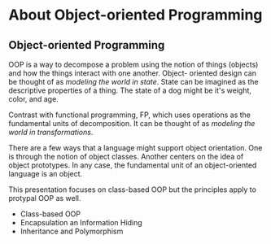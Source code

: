 # About Object-oriented Programming

## Object-oriented Programming

OOP is a way to decompose a problem using the notion of things
(objects) and how the things interact with one another. Object-
oriented design can be thought of as _modeling the world in
state_. State can be imagined as the descriptive properties
of a thing. The state of a dog might be it's weight, color,
and age.

Contrast with functional programming, FP, which uses operations
as the fundamental units of decomposition. It can be thought
of as _modeling the world in transformations_.

There are a few ways that a language might support object
orientation. One is through the notion of object classes.
Another centers on the idea of object prototypes. In any
case, the fundamental unit of an object-oriented language
is an object.

This presentation focuses on class-based OOP but the principles
apply to protypal OOP as well.

- Class-based OOP
- Encapsulation an Information Hiding
- Inheritance and Polymorphism

